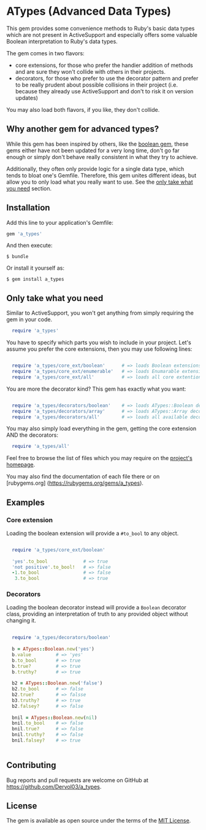 # ATypes (Advanced Data Types)

This gem provides some convenience methods to Ruby's basic data types which 
are not present in ActiveSupport and especially offers some valuable Boolean 
interpretation to Ruby's data types.

The gem comes in two flavors:
  - core extensions, for those who prefer the handier addition of methods and
    are sure they won't collide with others in their projects.
  - decorators, for those who prefer to use the decorator pattern and prefer 
    to be really prudent about possible collisions in their project (i.e. 
    because they already use ActiveSupport and don't to risk it on version 
    updates)

You may also load both flavors, if you like, they don't collide.

## Why another gem for advanced types?

While this gem has been inspired by others, like the [boolean 
gem](https://rubygems.org/gems/boolean), these gems either have not been 
updated for a very long time, don't go far enough or simply don't behave 
really consistent in what they try to achieve.

Additionally, they often only provide logic for a single data type, which 
tends to bloat one's Gemfile. Therefore, this gem unites different ideas, but
 allow you to only load what you really want to use. See the [only take what 
 you need](#only-take-what-you-need) section.


## Installation

Add this line to your application's Gemfile:

```ruby
gem 'a_types'
```

And then execute:

    $ bundle

Or install it yourself as:

    $ gem install a_types

## Only take what you need

Similar to ActiveSupport, you won't get anything from simply requiring the 
gem in your code.

```ruby
  require 'a_types'
```

You have to specify which parts you wish to include in your project. Let's 
assume you prefer the core extensions, then you may use following lines:

```ruby

  require 'a_types/core_ext/boolean'      # => loads Boolean extensions
  require 'a_types/core_ext/enumerable'   # => loads Enumarable extensions
  require 'a_types/core_ext/all'          # => loads all core extentions
```

You are more the decorator kind? This gem has exactly what you want:

```ruby

  require 'a_types/decorators/boolean'    # => loads ATypes::Boolean decorator
  require 'a_types/decorators/array'      # => loads ATypes::Array decorator
  require 'a_types/decorators/all'        # => loads all available decorators
```

You may also simply load everything in the gem, getting the core extension 
AND the decorators:

```ruby
  require 'a_types/all'
```  
    
    
Feel free to browse the list of files which you may require on the [project's 
homepage](https://github.com/Dervol03/a_types/tree/master/lib).

You may also find the documentation of each file there or on [rubygems.org]
(https://rubygems.org/gems/a_types).


## Examples

### Core extension

Loading the boolean extension will provide a `#to_bool` to any object.

```ruby

  require 'a_types/core_ext/boolean'
  
  'yes'.to_bool             # => true
  'not positive'.to_bool!   # => false
  -1.to_bool                # => false
   3.to_bool                # => true
```
   
### Decorators
   
Loading the boolean decorator instead will provide a `Boolean` decorator 
class, providing an interpretation of truth to any provided object without 
changing it.

```ruby
   
  require 'a_types/decorators/boolean'
  
  b = ATypes::Boolean.new('yes')
  b.value         # => 'yes'
  b.to_bool       # => true
  b.true?         # => true
  b.truthy?       # => true
  
  b2 = ATypes::Boolean.new('false')
  b2.to_bool      # => false
  b2.true?        # => falsse
  b3.truthy?      # => true
  b2.falsey?      # => false   
  
  bnil = ATypes::Boolean.new(nil)
  bnil.to_bool    # => false
  bnil.true?      # => false
  bnil.truthy?    # => false
  bnil.falsey?    # => true
    
```

## Contributing

Bug reports and pull requests are welcome on GitHub at https://github.com/Dervol03/a_types.


## License

The gem is available as open source under the terms of the [MIT License](http://opensource.org/licenses/MIT).

